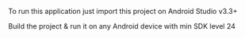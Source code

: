 To run this application just import this project on Android Studio v3.3+

Build the project & run it on any Android device with min SDK level 24
